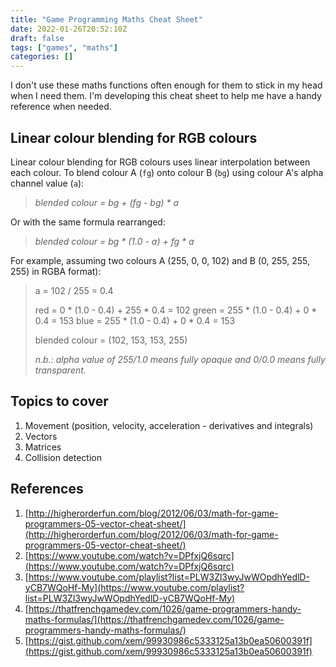 ```yaml
---
title: "Game Programming Maths Cheat Sheet"
date: 2022-01-26T20:52:10Z
draft: false
tags: ["games", "maths"]
categories: []
---
```


I don't use these maths functions often enough for them to stick in my head when I need them. I'm
developing this cheat sheet to help me have a handy reference when needed.

## Linear colour blending for RGB colours

Linear colour blending for RGB colours uses linear interpolation between each colour.
To blend colour A (`fg`) onto colour B (`bg`) using colour A's alpha channel value (`a`):

> _blended colour = bg + (fg - bg) * a_

Or with the same formula rearranged:

> _blended colour = bg * (1.0 - a) + fg * a_

For example, assuming two colours A (255, 0, 0, 102) and B (0, 255, 255, 255) in RGBA format):

> a = 102 / 255 = 0.4
>
> red   = 0   * (1.0 - 0.4) + 255 * 0.4 = 102
> green = 255 * (1.0 - 0.4) + 0 * 0.4   = 153
> blue  = 255 * (1.0 - 0.4) + 0 * 0.4   = 153
>
> blended colour = (102, 153, 153, 255) 
>
> _n.b.: alpha value of 255/1.0 means fully opaque and 0/0.0 means fully transparent._

## Topics to cover

1. Movement (position, velocity, acceleration - derivatives and integrals)
1. Vectors
1. Matrices
1. Collision detection

## References

1. [http://higherorderfun.com/blog/2012/06/03/math-for-game-programmers-05-vector-cheat-sheet/](http://higherorderfun.com/blog/2012/06/03/math-for-game-programmers-05-vector-cheat-sheet/)
1. [https://www.youtube.com/watch?v=DPfxjQ6sqrc](https://www.youtube.com/watch?v=DPfxjQ6sqrc)
1. [https://www.youtube.com/playlist?list=PLW3Zl3wyJwWOpdhYedlD-yCB7WQoHf-My](https://www.youtube.com/playlist?list=PLW3Zl3wyJwWOpdhYedlD-yCB7WQoHf-My)
1. [https://thatfrenchgamedev.com/1026/game-programmers-handy-maths-formulas/](https://thatfrenchgamedev.com/1026/game-programmers-handy-maths-formulas/)
1. [https://gist.github.com/xem/99930986c5333125a13b0ea50600391f](https://gist.github.com/xem/99930986c5333125a13b0ea50600391f)
